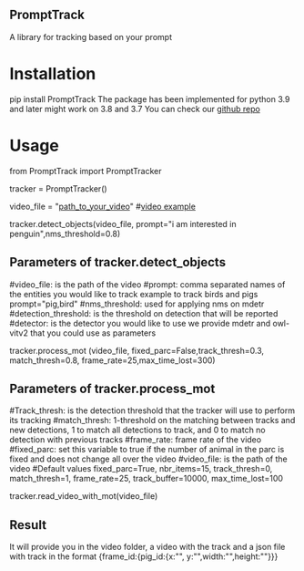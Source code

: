 ## PromptTrack 
A library for tracking based on your prompt 

# Installation
pip install PromptTrack
The package has been implemented for python 3.9 and later might work on 3.8 and 3.7
You can check our [github repo](https://github.com/ngobibibnbe/PromptTrack)


# Usage
from PromptTrack import PromptTracker

tracker = PromptTracker()

video_file = "[path_to_your_video](https://www.pexels.com/video/penguins-hopping-down-the-stairs-9116156/)"  #[video example](https://www.pexels.com/video/penguins-hopping-down-the-stairs-9116156/)

tracker.detect_objects(video_file, prompt="i am interested in penguin",nms_threshold=0.8) 
## Parameters of tracker.detect_objects
#video_file: is the path of the video 
#prompt: comma separated names of the entities you would like to track example to track birds and pigs  prompt="pig,bird"
#nms_threshold: used for applying nms on mdetr
#detection_threshold: is the threshold on detection that will be reported 
#detector: is the detector you would like to use we provide mdetr and owl-vitv2 that you could use as parameters 



tracker.process_mot (video_file, fixed_parc=False,track_thresh=0.3, match_thresh=0.8, frame_rate=25,max_time_lost=300)
## Parameters of tracker.process_mot 
#Track_thresh: is the detection threshold that the tracker will use to perform its tracking
#match_thresh: 1-threshold on the matching between tracks and new detections,  1 to match all detections to track, and 0 to match no detection with previous tracks
#frame_rate: frame rate of the video
#fixed_parc: set this variable to true if the number of animal in the parc is fixed and does not change all over the video 
#video_file: is the path of the video 
#Default values fixed_parc=True, nbr_items=15, track_thresh=0, match_thresh=1, frame_rate=25, track_buffer=10000, max_time_lost=100


tracker.read_video_with_mot(video_file)

##  Result
It will provide you in the video folder, a video with the track and a json file with track in the format {frame_id:{pig_id:{x:"", y:"",width:"",height:""}}}


